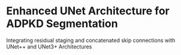 # Enhanced UNet Architecture for ADPKD Segmentation
 Integrating residual staging and concatenated skip connections with UNet++ and UNet3+ Architectures
